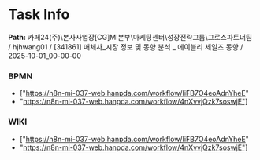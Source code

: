# Task Info

**Path:** 카페24(주)\본사사업장\[CG]MI본부\마케팅센터\성장전략그룹\그로스파트너팀 / hjhwang01 / [341861] 매체사_시장 정보 및 동향 분석 _ 에이블리 세일즈 동향 / 2025-10-01_00-00-00

### BPMN
- ["https://n8n-mi-037-web.hanpda.com/workflow/IiFB7O4eoAdnYheE"
- "https://n8n-mi-037-web.hanpda.com/workflow/4nXvvjQzk7soswjE"]

### WIKI
- ["https://n8n-mi-037-web.hanpda.com/workflow/IiFB7O4eoAdnYheE"
- "https://n8n-mi-037-web.hanpda.com/workflow/4nXvvjQzk7soswjE"]

